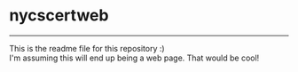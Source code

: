 # nycscertweb
***
This is the readme file for this repository :)  
I'm assuming this will end up being a web page. That would be cool!
